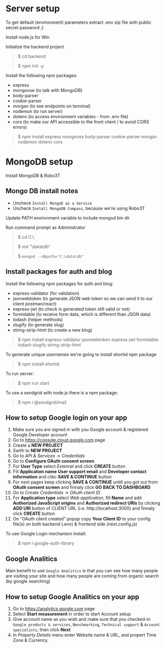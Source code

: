 # Server setup

To get default (environment) parameters extract .env zip file with public secret password ;)

Install node.js for Win

Initialize the backend project
> $ cd backend
>
> $ npm init -y

Install the following npm packages:

- express
- mongoose (to talk with MongoDB)
- body-parser
- cookie-parser
- morgan (to see endpoints on terminal)
- nodemon (to run server)
- dotenv (to access environment variables - from .env file)
- cors (to make our API accessible to the front client / to avoid CORS errors)

> $ npm install express mongoose body-parser cookie-parser morgan nodemon dotenv cors

# MongoDB setup

Install MongoDB & Robo3T

## Mongo DB install notes
- Uncheck `Install MongoD as a Service`
- Uncheck `Install MongoDB Compass`, because we're using Robo3T

Update PATH environment variable to include mongod bin dir

Run command prompt as Administrator
> $ cd C:\
>
> $ md "\data\db"
>
> $ `mongod --dbpath="C:\data\db"`

## Install packages for auth and blog

Install the following npm packages for auth and blog:
- express-validator (for validation)
- jsonwebtoken (to generate JSON web token so we can send it to our client postman/react)
- express-jwt (to check is generated token still valid or not)
- formidable (to receive form data, which is different than JSON data)
- lodash (helper methods)
- slugify (to generate slug)
- string-strip-html (to create a new blog)

> $ npm install express-validator jsonwebtoken express-jwt formidable lodash slugify string-strip-html

To generate unique usernames we're going to install shortid npm package
> $ npm install shortid

To run server:
> $ npm run start

To use a sendgrid with node.js there is a npm package:
> $ npm i @sendgrid/mail

## How to setup Google login on your app

1. Make sure you are signed in with you Google account & registered Google Developer account
2. Go to https://console.cloud.google.com page
3. Create a <b>NEW PROJECT</b>
4. Swith to <b>NEW PROJECT</b>
5. Go to <i>API & Services</i> -> <i>Credentials</i>
6. Go to <b>Configure OAuth consent screen</b>
7. For <b>User Type</b> select <i>Extenral</i> and click <b>CREATE</b> button
8. Fill <b>Application name</b> <b>User support email</b> and <b>Developer contact information</b> and clikc <b>SAVE & CONTINUE</b> button
9. For next pages keep clicking <b>SAVE & CONTINUE</b> untill you got out from <b>OAuth consent screen</b> and finnaly click <b>GO BACK TO DASHBOARD</b>
10. Go to <i>Create Credentials</i> -> <i>OAuth client ID</i>
11. For <b>Application type</b> select <i>Web application</i>, fill <b>Name</b> and add <b>Authorized JavaScript origins</b> and <b>Authorized redirect URIs</b> by clicking <b>ADD URI</b> button of CLIENT URL (i.e. http://localhost:3000) and finnaly click <b>CREATE</b> button
12. On "OAuth client created" popup copy <b>Your Client ID</b> to your config file(s) on both backend (.env) & frontend side (next.config.js)

To use Google Login mechanism install:
> $ npm i google-auth-library

## Google Analitics

Main benefit to use `Google Analitics` is that you can see how many people are visiting your site and how many people are coming from organic search (by google searching)

## How to setup Google Analitics on your app

1. Go to https://analytics.google.com page
2. Select <b>Start measurement</b> in order to start Account setup
3. Give account name as you wish and make sure that you checked-in `Google products & services`, `Benchmarking`, `Technical support` & `Account specialists`, then click <b>Next</b>
4. In <i>Property Details</i> menu enter Website name & URL, and propert Time Zone & Currency.
